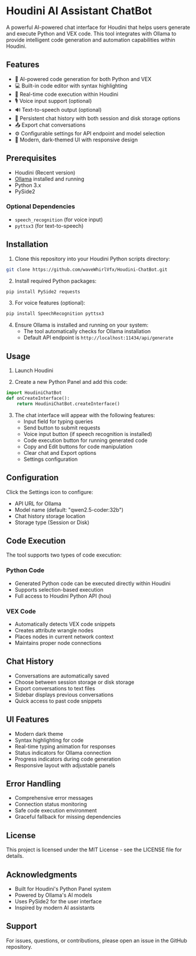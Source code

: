 # Houdini AI Assistant ChatBot

A powerful AI-powered chat interface for Houdini that helps users generate and execute Python and VEX code. This tool integrates with Ollama to provide intelligent code generation and automation capabilities within Houdini.

## Features

- 🤖 AI-powered code generation for both Python and VEX
- 💻 Built-in code editor with syntax highlighting
- 🔄 Real-time code execution within Houdini
- 🎙️ Voice input support (optional)
- 🔊 Text-to-speech output (optional)
- 💾 Persistent chat history with both session and disk storage options
- 📤 Export chat conversations
- ⚙️ Configurable settings for API endpoint and model selection
- 🎨 Modern, dark-themed UI with responsive design

## Prerequisites

- Houdini (Recent version)
- [Ollama](https://ollama.ai/) installed and running
- Python 3.x
- PySide2

### Optional Dependencies
- `speech_recognition` (for voice input)
- `pyttsx3` (for text-to-speech)

## Installation

1. Clone this repository into your Houdini Python scripts directory:
```bash
git clone https://github.com/waveWhirlVfx/Houdini-ChatBot.git
```

2. Install required Python packages:
```bash
pip install PySide2 requests
```

3. For voice features (optional):
```bash
pip install SpeechRecognition pyttsx3
```

4. Ensure Ollama is installed and running on your system:
   - The tool automatically checks for Ollama installation
   - Default API endpoint is `http://localhost:11434/api/generate`

## Usage

1. Launch Houdini

2. Create a new Python Panel and add this code:
```python
import HoudiniChatBot
def onCreateInterface():
    return HoudiniChatBot.createInterface()
```

3. The chat interface will appear with the following features:
   - Input field for typing queries
   - Send button to submit requests
   - Voice input button (if speech recognition is installed)
   - Code execution button for running generated code
   - Copy and Edit buttons for code manipulation
   - Clear chat and Export options
   - Settings configuration

## Configuration

Click the Settings icon to configure:
- API URL for Ollama
- Model name (default: "qwen2.5-coder:32b")
- Chat history storage location
- Storage type (Session or Disk)

## Code Execution

The tool supports two types of code execution:

### Python Code
- Generated Python code can be executed directly within Houdini
- Supports selection-based execution
- Full access to Houdini Python API (hou)

### VEX Code
- Automatically detects VEX code snippets
- Creates attribute wrangle nodes
- Places nodes in current network context
- Maintains proper node connections

## Chat History

- Conversations are automatically saved
- Choose between session storage or disk storage
- Export conversations to text files
- Sidebar displays previous conversations
- Quick access to past code snippets

## UI Features

- Modern dark theme
- Syntax highlighting for code
- Real-time typing animation for responses
- Status indicators for Ollama connection
- Progress indicators during code generation
- Responsive layout with adjustable panels

## Error Handling

- Comprehensive error messages
- Connection status monitoring
- Safe code execution environment
- Graceful fallback for missing dependencies

## License

This project is licensed under the MIT License - see the LICENSE file for details.

## Acknowledgments

- Built for Houdini's Python Panel system
- Powered by Ollama's AI models
- Uses PySide2 for the user interface
- Inspired by modern AI assistants

## Support

For issues, questions, or contributions, please open an issue in the GitHub repository.
